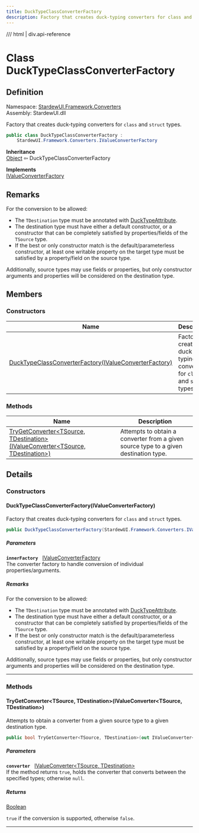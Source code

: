 ```yaml
---
title: DuckTypeClassConverterFactory
description: Factory that creates duck-typing converters for class and struct types.
---
```


<link rel="stylesheet" href="/StardewUI/stylesheets/reference.css" />

/// html | div.api-reference

# Class DuckTypeClassConverterFactory

## Definition

<div class="api-definition" markdown>

Namespace: [StardewUI.Framework.Converters](index.md)  
Assembly: StardewUI.dll  

</div>

Factory that creates duck-typing converters for `class` and `struct` types.

```cs
public class DuckTypeClassConverterFactory : 
    StardewUI.Framework.Converters.IValueConverterFactory
```

**Inheritance**  
[Object](https://learn.microsoft.com/en-us/dotnet/api/system.object) ⇦ DuckTypeClassConverterFactory

**Implements**  
[IValueConverterFactory](ivalueconverterfactory.md)

## Remarks

For the conversion to be allowed: 

  - The `TDestination` type must be annotated with [DuckTypeAttribute](../../ducktypeattribute.md).
  - The destination type must have either a default constructor, or a constructor that can be completely satisfied by properties/fields of the `TSource` type.
  - If the best or only constructor match is the default/parameterless constructor, at least one writable property on the target type must be satisfied by a property/field on the source type.

 Additionally, source types may use fields or properties, but only constructor arguments and properties will be considered on the destination type.

## Members

### Constructors

 | Name | Description |
| --- | --- |
| [DuckTypeClassConverterFactory(IValueConverterFactory)](#ducktypeclassconverterfactoryivalueconverterfactory) | Factory that creates duck-typing converters for `class` and `struct` types. | 

### Methods

 | Name | Description |
| --- | --- |
| [TryGetConverter&lt;TSource, TDestination&gt;(IValueConverter&lt;TSource, TDestination&gt;)](#trygetconvertertsource-tdestinationivalueconvertertsource-tdestination) | Attempts to obtain a converter from a given source type to a given destination type. | 

## Details

### Constructors

#### DuckTypeClassConverterFactory(IValueConverterFactory)

Factory that creates duck-typing converters for `class` and `struct` types.

```cs
public DuckTypeClassConverterFactory(StardewUI.Framework.Converters.IValueConverterFactory innerFactory);
```

##### Parameters

**`innerFactory`** &nbsp; [IValueConverterFactory](ivalueconverterfactory.md)  
The converter factory to handle conversion of individual properties/arguments.

##### Remarks

For the conversion to be allowed: 

  - The `TDestination` type must be annotated with [DuckTypeAttribute](../../ducktypeattribute.md).
  - The destination type must have either a default constructor, or a constructor that can be completely satisfied by properties/fields of the `TSource` type.
  - If the best or only constructor match is the default/parameterless constructor, at least one writable property on the target type must be satisfied by a property/field on the source type.

 Additionally, source types may use fields or properties, but only constructor arguments and properties will be considered on the destination type.

-----

### Methods

#### TryGetConverter&lt;TSource, TDestination&gt;(IValueConverter&lt;TSource, TDestination&gt;)

Attempts to obtain a converter from a given source type to a given destination type.

```cs
public bool TryGetConverter<TSource, TDestination>(out IValueConverter<TSource, TDestination> converter);
```

##### Parameters

**`converter`** &nbsp; [IValueConverter&lt;TSource, TDestination&gt;](ivalueconverter-2.md)  
If the method returns `true`, holds the converter that converts between the specified types; otherwise `null`.

##### Returns

[Boolean](https://learn.microsoft.com/en-us/dotnet/api/system.boolean)

  `true` if the conversion is supported, otherwise `false`.

-----


